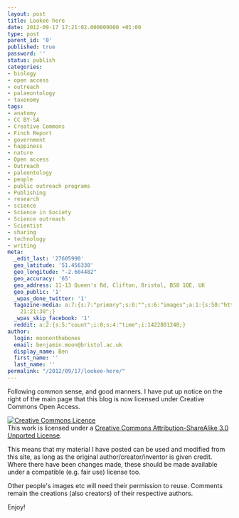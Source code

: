 ```yaml
---
layout: post
title: Lookee here
date: 2012-09-17 17:21:02.000000000 +01:00
type: post
parent_id: '0'
published: true
password: ''
status: publish
categories:
- biology
- open access
- outreach
- palaeontology
- taxonomy
tags:
- anatomy
- CC BY-SA
- Creative Commons
- Finch Report
- government
- happiness
- nature
- Open access
- Outreach
- paleontology
- people
- public outreach programs
- Publishing
- research
- science
- Science in Society
- Science outreach
- Scientist
- sharing
- technology
- writing
meta:
  _edit_last: '27605990'
  geo_latitude: '51.456338'
  geo_longitude: "-2.604482"
  geo_accuracy: '65'
  geo_address: 11-13 Queen's Rd, Clifton, Bristol, BS8 1QE, UK
  geo_public: '1'
  _wpas_done_twitter: '1'
  tagazine-media: a:7:{s:7:"primary";s:0:"";s:6:"images";a:1:{s:50:"http://i.creativecommons.org/l/by-sa/3.0/88x31.png";a:6:{s:8:"file_url";s:50:"http://i.creativecommons.org/l/by-sa/3.0/88x31.png";s:5:"width";i:88;s:6:"height";i:31;s:4:"type";s:5:"image";s:4:"area";i:2728;s:9:"file_path";s:0:"";}}s:6:"videos";a:0:{}s:11:"image_count";i:1;s:6:"author";s:8:"27605990";s:7:"blog_id";s:8:"28036284";s:9:"mod_stamp";s:19:"2012-09-17
    21:21:30";}
  _wpas_skip_facebook: '1'
  reddit: a:2:{s:5:"count";i:0;s:4:"time";i:1422801240;}
author:
  login: moononthebones
  email: benjamin.moon@bristol.ac.uk
  display_name: Ben
  first_name: ''
  last_name: ''
permalink: "/2012/09/17/lookee-here/"
---
```

<p>Following common sense, and good manners. I have put up notice on the right of the main page that this blog is now licensed under Creative Commons Open Access.</p>
<p><a href="http://creativecommons.org/licenses/by-sa/3.0/deed.en_GB" rel="license"><img style="border-width:0;" src="{{ site.baseurl }}/assets/88x31.png" alt="Creative Commons Licence" /></a><br />
This work is licensed under a <a href="http://creativecommons.org/licenses/by-sa/3.0/deed.en_GB" rel="license">Creative Commons Attribution-ShareAlike 3.0 Unported License</a>.</p>
<p>This means that my material I have posted can be used and modified from this site, as long as the original author/creator/inventor is given credit. Where there have been changes made, these should be made available under a compatible (e.g. fair use) license too.</p>
<p>Other people's images etc will need their permission to reuse. Comments remain the creations (also creators) of their respective authors.</p>
<p>Enjoy!</p>
